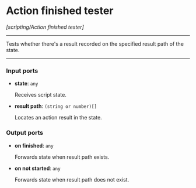 # Action finished tester

_[scripting/Action finished tester]_

---

Tests whether there's a result recorded on the specified result path of the state.<br>

---

### Input ports

* __state__: ` any `


    Receives script state.<br>


* __result path__: ` (string or number)[] `


    Locates an action result in the state.<br>

### Output ports

* __on finished__: ` any `


    Forwards state when result path exists.<br>


* __on not started__: ` any `


    Forwards state when result path does not exist.<br>

